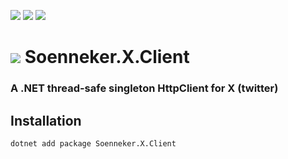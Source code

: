 ﻿[![](https://img.shields.io/nuget/v/soenneker.x.client.svg?style=for-the-badge)](https://www.nuget.org/packages/soenneker.x.client/)
[![](https://img.shields.io/github/actions/workflow/status/soenneker/soenneker.x.client/publish-package.yml?style=for-the-badge)](https://github.com/soenneker/soenneker.x.client/actions/workflows/publish-package.yml)
[![](https://img.shields.io/nuget/dt/soenneker.x.client.svg?style=for-the-badge)](https://www.nuget.org/packages/soenneker.x.client/)

# ![](https://user-images.githubusercontent.com/4441470/224455560-91ed3ee7-f510-4041-a8d2-3fc093025112.png) Soenneker.X.Client
### A .NET thread-safe singleton HttpClient for X (twitter)

## Installation

```
dotnet add package Soenneker.X.Client
```
